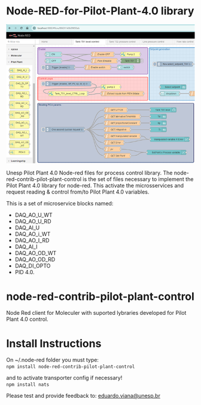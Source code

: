 # Node-RED-for-Pilot-Plant-4.0 library  
<p align="center">
 <img src="src/docs/Node-RED-overview.png" />
</p> 
Unesp Pilot Plant 4.0 Node-red files for process control library.   
The node-red-contrib-pilot-plant-control is the set of files necessary to implement the Pilot Plant 4.0 library for node-red.   
This activate the microsservices and request reading & control from/to Pilot Plant 4.0 variables.   

This is a set of microservice blocks named:      
- DAQ_AO_U_WT
- DAQ_AO_U_RD  
- DAQ_AI_U 
- DAQ_AO_i_WT   
- DAQ_AO_I_RD   
- DAQ_AI_I
- DAQ_AO_OD_WT  
- DAQ_AO_OD_RD   
- DAQ_DI_OPTO  
- PID 4.0.   

# node-red-contrib-pilot-plant-control 

Node Red client for Moleculer with suported lybraries developed for Pilot Plant 4.0 control.   

# Install Instructions

On ~/.node-red folder you must type:   
```npm install node-red-contrib-pilot-plant-control```   

and to activate transporter config if necessary!  
```npm install nats```   

Please test and provide feedback to: eduardo.viana@unesp.br  